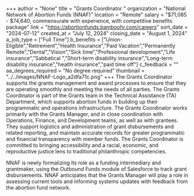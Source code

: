 +++
author = "None"
title = "Grants Coordinator "
organization = "National Network of Abortion Funds (NNAF)"
location = "Remote"
salary = "$71,085 - $74,640, commensurate with experience, with competitive benefits package"
link = "https://abortionfunds.bamboohr.com/careers"
sort_date = "2024-07-12"
created_at = "July 12, 2024"
closing_date = "August 1, 2024"
a_job_type = ["Full Time"]
b_benefits = ["Union-Eligible","Retirement","Health Insurance","Paid Vacation","Permanently Remote","Dental","Vision","Sick time","Professional development","Life insurance","Sabbatical ","Short-term disability insurance","Long-term disability insurance","health insurance","paid time off"]
c_feedback = ""
aa_degrees_required = "No degree required"
thumbnail = "../../images/NNAF-Logo_a2dfa71c.png"
+++
The Grants Coordinator supports the grants management and award processes to ensure that they are operating smoothly and meeting the needs of all parties. The Grants Coordinator is part of the Grants team in the Technical Assistance (TA) Department, which supports abortion funds in building up their programmatic and operations infrastructure. The Grants Coordinator works primarily with the Grants Manager, and in close coordination with Operations, Finance, and Development teams, as well as with grantees. They support logistics and administration of grant disbursements and related reporting, and maintain accurate records for greater programmatic and financial transparency with member funds. The Grants Coordinator is committed to bringing accessibility and a racial, economic, and reproductive justice lens to traditional philanthropic competencies.

NNAF is newly formalizing its role as a funding intermediary and grantmaker, using the Outbound Funds module of Salesforce to track grant disbursements. NNAF anticipates that the Grants Manager will play a role in assessing current tools and informing systems updates with feedback from the abortion fund network. 